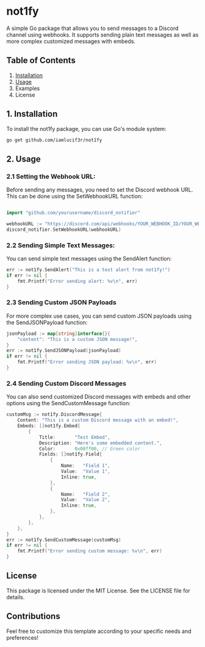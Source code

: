 # not1fy

A simple Go package that allows you to send messages to a Discord channel using webhooks. It supports sending plain text messages as well as more complex customized messages with embeds.

## Table of Contents

1. [Installation](#1-installation)
2. [Usage](#2-usage)
3. Examples
4. License

## 1. Installation
To install the not1fy package, you can use Go's module system:

```sh
go get github.com/iamlucif3r/not1fy
```

## 2. Usage

### 2.1 Setting the Webhook URL:
Before sending any messages, you need to set the Discord webhook URL. This can be done using the SetWebhookURL function:

```go

import "github.com/yourusername/discord_notifier"

webhookURL := "https://discord.com/api/webhooks/YOUR_WEBHOOK_ID/YOUR_WEBHOOK_TOKEN"
discord_notifier.SetWebhookURL(webhookURL)
```

### 2.2 Sending Simple Text Messages:
You can send simple text messages using the SendAlert function:

```go
err := not1fy.SendAlert("This is a test alert from not1fy!")
if err != nil {
    fmt.Printf("Error sending alert: %v\n", err)
}
```

### 2.3 Sending Custom JSON Payloads
For more complex use cases, you can send custom JSON payloads using the SendJSONPayload function:

```go
jsonPayload := map[string]interface{}{
    "content": "This is a custom JSON message!",
}
err := not1fy.SendJSONPayload(jsonPayload)
if err != nil {
    fmt.Printf("Error sending JSON payload: %v\n", err)
}
```

### 2.4 Sending Custom Discord Messages
You can also send customized Discord messages with embeds and other options using the SendCustomMessage function:

```go
customMsg := not1fy.DiscordMessage{
    Content: "This is a custom Discord message with an embed!",
    Embeds: []not1fy.Embed{
        {
            Title:       "Test Embed",
            Description: "Here's some embedded content.",
            Color:       0x00ff00, // Green color
            Fields: []not1fy.Field{
                {
                    Name:   "Field 1",
                    Value:  "Value 1",
                    Inline: true,
                },
                {
                    Name:   "Field 2",
                    Value:  "Value 2",
                    Inline: true,
                },
            },
        },
    },
}
err := not1fy.SendCustomMessage(customMsg)
if err != nil {
    fmt.Printf("Error sending custom message: %v\n", err)
}
```


## License
This package is licensed under the MIT License. See the LICENSE file for details.

## Contributions
Feel free to customize this template according to your specific needs and preferences!

